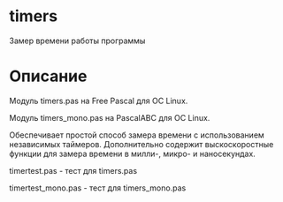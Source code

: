 # timers
Замер времени работы программы
# Описание
Модуль timers.pas на Free Pascal для ОС Linux.

Модуль timers_mono.pas на PascalABC для ОС Linux.

Обеспечивает простой способ замера времени с использованием независимых таймеров.
Дополнительно содержит выскоскоростные функции для замера времени в милли-, микро- и наносекундах.

timertest.pas - тест для timers.pas

timertest_mono.pas - тест для timers_mono.pas
